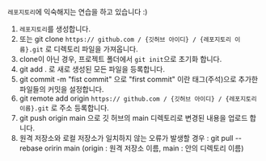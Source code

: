 `레포지토리`에 익숙해지는 연습을 하고 있습니다 :)

1. `레포지토리`를 생성합니다.
2. 또는 git clone `https:// github.com / {깃허브 아이디} / {레포지토리 이름}.git` 로 디렉토리 파일을 가져옵니다.
3. clone이 아닌 경우, 프로젝트 폴더에서 `git init`으로 초기화 합니다.
4. git add . 로 새로 생성된 모든 파일을 등록합니다.
5. git commit -m "fist commit" 으로 "first commit" 이란 태그(주석)으로 추가한 파일들의 커밋을 설정합니다.
6. git remote add origin `https:// github.com / {깃허브 아이디} / {레포지토리 이름}.git` 로 주소 등록합니다.
7. git push origin main 으로 깃 허브의 main 디렉토리로 변경된 내용을 업로드 합니다.
8. 원격 저장소와 로컬 저장소가 일치하지 않는 오류가 발생할 경우 : git pull --rebase oririn main (origin : 원격 저장소 이름, main : 안의 디렉토리 이름)
